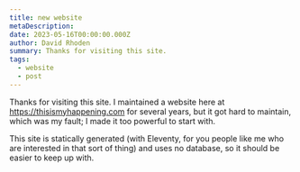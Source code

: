 ```yaml
---
title: new website
metaDescription:
date: 2023-05-16T00:00:00.000Z
author: David Rhoden
summary: Thanks for visiting this site.
tags:
  - website
  - post
---
```


Thanks for visiting this site. I maintained a website here at https://thisismyhappening.com for several years, but it got hard to maintain, which was my fault; I made it too powerful to start with.

This site is statically generated (with Eleventy, for you people like me who are interested in that sort of thing) and uses no database, so it should be easier to keep up with.